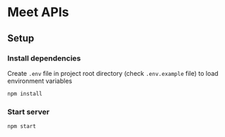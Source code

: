 # Meet APIs
## Setup
### Install dependencies
Create `.env` file in project root directory (check `.env.example` file) to load environment variables
```bash
npm install
```
### Start server
```bash
npm start
```
